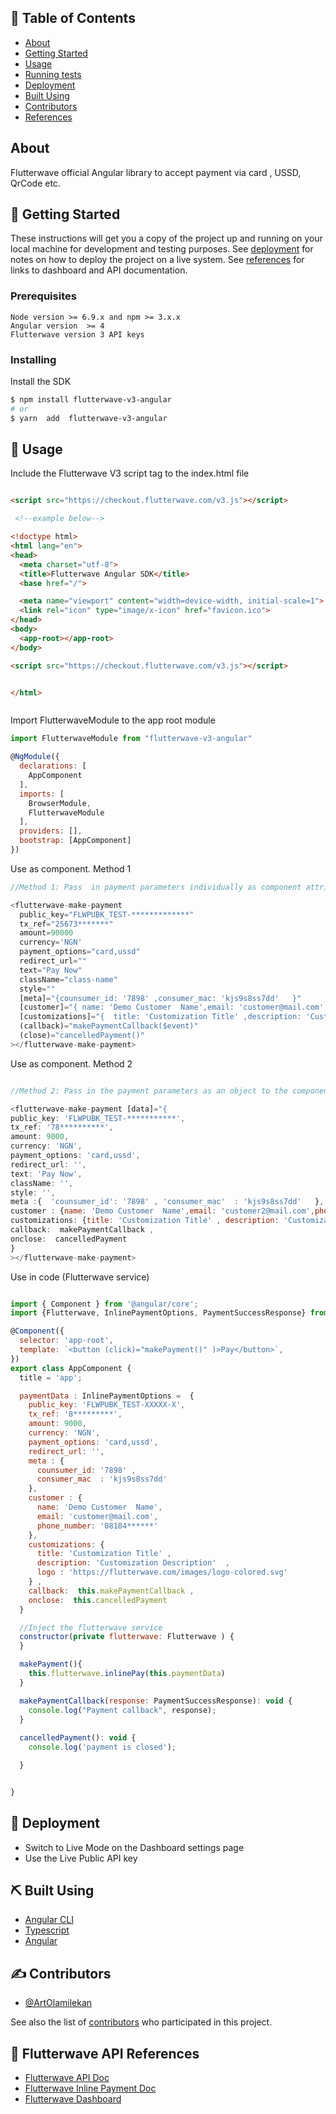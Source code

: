 ## 📝 Table of Contents

- [About](#about)
- [Getting Started](#getting-started)
- [Usage](#usage)
- [Running tests](#test)
- [Deployment](#deployment)
- [Built Using](#build-tools)
- [Contributors](#contributors)
- [References](#references)

<a id="about"></a>
## About

Flutterwave official  Angular library to accept payment via  card , USSD, QrCode etc.

<a id="getting-started"></a>

## 🏁 Getting Started

These instructions will get you a copy of the project up and running on your local machine for development and testing purposes. See [deployment](#deployment) for notes on how to deploy the project on a live system.
See [references](#references) for links to dashboard and API documentation.


### Prerequisites



```
Node version >= 6.9.x and npm >= 3.x.x
Angular version  >= 4
Flutterwave version 3 API keys

```

### Installing


Install the SDK 

```bash
$ npm install flutterwave-v3-angular
# or
$ yarn  add  flutterwave-v3-angular

```


<a id="usage"></a>

## 🔧 Usage

Include the Flutterwave V3 script tag to the index.html file
```html

<script src="https://checkout.flutterwave.com/v3.js"></script>

 <!--example below-->

<!doctype html>
<html lang="en">
<head>
  <meta charset="utf-8">
  <title>Flutterwave Angular SDK</title>
  <base href="/">

  <meta name="viewport" content="width=device-width, initial-scale=1">
  <link rel="icon" type="image/x-icon" href="favicon.ico">
</head>
<body>
  <app-root></app-root>
</body>

<script src="https://checkout.flutterwave.com/v3.js"></script>


</html>



```


Import FlutterwaveModule to the  app root module

```javascript
import FlutterwaveModule from "flutterwave-v3-angular"

@NgModule({
  declarations: [
    AppComponent
  ],
  imports: [
    BrowserModule,
    FlutterwaveModule
  ],
  providers: [],
  bootstrap: [AppComponent]
})
```

Use as component. Method 1 

```javascript
//Method 1: Pass  in payment parameters individually as component attributes

<flutterwave-make-payment
  public_key="FLWPUBK_TEST-*************"
  tx_ref="25673*******"
  amount=90000
  currency='NGN'
  payment_options="card,ussd"
  redirect_url=""
  text="Pay Now"
  className="class-name"
  style=""
  [meta]="{counsumer_id: '7898' ,consumer_mac: 'kjs9s8ss7dd'   }"
  [customer]="{ name: 'Demo Customer  Name',email: 'customer@mail.com', phone_number: '0818450****' }"
  [customizations]="{  title: 'Customization Title' ,description: 'Customization Description'  ,  logo : 'https://flutterwave.com/images/logo-colored.svg' }"
  (callback)="makePaymentCallback($event)"
  (close)="cancelledPayment()" 
></flutterwave-make-payment>
```

Use as component. Method 2

```javascript

//Method 2: Pass in the payment parameters as an object to the component 'data' attribute

<flutterwave-make-payment [data]="{
public_key: 'FLWPUBK_TEST-***********',
tx_ref: '78**********',
amount: 9000,
currency: 'NGN',
payment_options: 'card,ussd',
redirect_url: '',
text: 'Pay Now',
className: '',
style: '',
meta :{  'counsumer_id': '7898' , 'consumer_mac'  : 'kjs9s8ss7dd'   },
customer : {name: 'Demo Customer  Name',email: 'customer2@mail.com',phone_number: '081845***' },
customizations: {title: 'Customization Title' , description: 'Customization Description'  , logo : 'https://flutterwave.com/images/logo-colored.svg' } ,
callback:  makePaymentCallback ,
onclose:  cancelledPayment
}
></flutterwave-make-payment>


```


Use in code (Flutterwave service)

```javascript

import { Component } from '@angular/core';
import {Flutterwave, InlinePaymentOptions, PaymentSuccessResponse} from "flutterwave-v3-angular";

@Component({
  selector: 'app-root',
  template: `<button (click)="makePayment()" )>Pay</button>`,
})
export class AppComponent {
  title = 'app';

  paymentData : InlinePaymentOptions =  {
    public_key: 'FLWPUBK_TEST-XXXXX-X',
    tx_ref: '8*********',
    amount: 9000,
    currency: 'NGN',
    payment_options: 'card,ussd',
    redirect_url: '',
    meta : {
      counsumer_id: '7898' ,
      consumer_mac  : 'kjs9s8ss7dd'
    },
    customer : {
      name: 'Demo Customer  Name',
      email: 'customer@mail.com',
      phone_number: '08184******'
    },
    customizations: {
      title: 'Customization Title' ,
      description: 'Customization Description'  ,
      logo : 'https://flutterwave.com/images/logo-colored.svg'
    } ,
    callback:  this.makePaymentCallback ,
    onclose:  this.cancelledPayment
  }

  //Inject the flutterwave service 
  constructor(private flutterwave: Flutterwave ) {
  }

  makePayment(){
    this.flutterwave.inlinePay(this.paymentData)
  }

  makePaymentCallback(response: PaymentSuccessResponse): void {
    console.log("Payment callback", response);
  }
  
  cancelledPayment(): void {
    console.log('payment is closed');

  }


}


```



<a id="deployment"></a>
## 🚀 Deployment

- Switch to Live Mode on the Dashboard settings page
- Use the Live Public API key 

<a id="build-tools"></a>
## ⛏️ Built Using

- [Angular CLI](https://cli.angular.io/) 
- [Typescript](https://www.typescriptlang.org/)
- [Angular](https://angular.io/)

<a id="contributors"></a>
## ✍️ Contributors

- [@ArtOlamilekan](https://twitter.com/artolamilekan)

See also the list of [contributors](https://github.com/flutterwave/flutterwave-v3-angular/contributors) who participated in this project.

<a id="references"></a>
## 🎉 Flutterwave API  References

- [Flutterwave API Doc](https://developer.flutterwave.com/docs)
- [Flutterwave Inline Payment Doc](https://developer.flutterwave.com/docs/flutterwave-inline)
- [Flutterwave Dashboard](https://dashboard.flutterwave.com/login)  
